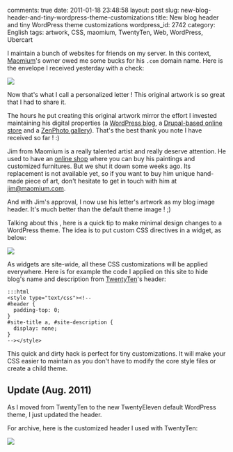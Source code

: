 comments: true
date: 2011-01-18 23:48:58
layout: post
slug: new-blog-header-and-tiny-wordpress-theme-customizations
title: New blog header and tiny WordPress theme customizations
wordpress_id: 2742
category: English
tags: artwork, CSS, maomium, TwentyTen, Web, WordPress, Ubercart

I maintain a bunch of websites for friends on my server. In this context, [Maomium](http://maomium.com)'s owner owed me some bucks for his `.com` domain name. Here is the envelope I received yesterday with a check:

![](/static/uploads/2011/01/maomium-thank-you-artwork.jpg)

Now that's what I call a personalized letter ! This original artwork is so great that I had to share it.

The hours he put creating this original artwork mirror the effort I invested maintaining his digital properties (a [WordPress blog](http://maomium.com), a [Drupal-based online store](http://www.ubercart.org) and a [ZenPhoto gallery](http://maomium.com/zenphoto/)). That's the best thank you note I have received so far ! :)

Jim from Maomium is a really talented artist and really deserve attention. He used to have an [online shop](http://shop.maomium.com) where you can buy his paintings and customized furnitures. But we shut it down some weeks ago. Its replacement is not available yet, so if you want to buy him unique hand-made piece of art, don't hesitate to get in touch with him at [jim@maomium.com](mailto:jim@maomium.com).

And with Jim's approval, I now use his letter's artwork as my blog image header. It's much better than the default theme image ! ;)

Talking about this , here is a quick tip to make minimal design changes to a WordPress theme. The idea is to put custom CSS directives in a widget, as below:

![](/static/uploads/2011/01/wordpress-widget-with-inline-css-customizations.png)

As widgets are site-wide, all these CSS customizations will be applied everywhere. Here is for example the code I applied on this site to hide blog's name and description from [TwentyTen](http://wordpress.org/extend/themes/twentyten)'s header:

    :::html
    <style type="text/css"><!--
    #header {
      padding-top: 0;
    }
    #site-title a, #site-description {
      display: none;
    }
    --></style>

This quick and dirty hack is perfect for tiny customizations. It will make your CSS easier to maintain as you don't have to modify the core style files or create a child theme.

## Update (Aug. 2011)

As I moved from TwentyTen to the new TwentyEleven default WordPress theme, I just updated the header.

For archive, here is the customized header I used with TwentyTen:

![](/static/uploads/2011/01/maomium-artwork-banner.jpeg)

